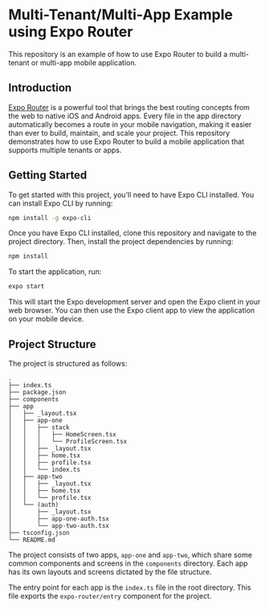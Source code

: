 # Multi-Tenant/Multi-App Example using Expo Router

This repository is an example of how to use Expo Router to build a multi-tenant or multi-app mobile application.

## Introduction

[Expo Router](https://expo.github.io/router/docs) is a powerful tool that brings the best routing concepts from the web to native iOS and Android apps. Every file in the app directory automatically becomes a route in your mobile navigation, making it easier than ever to build, maintain, and scale your project. This repository demonstrates how to use Expo Router to build a mobile application that supports multiple tenants or apps.

## Getting Started

To get started with this project, you'll need to have Expo CLI installed. You can install Expo CLI by running:

```sh
npm install -g expo-cli
```

Once you have Expo CLI installed, clone this repository and navigate to the project directory. Then, install the project dependencies by running:

```sh
npm install
```

To start the application, run:

```sh
expo start
```

This will start the Expo development server and open the Expo client in your web browser. You can then use the Expo client app to view the application on your mobile device.

## Project Structure

The project is structured as follows:

```
.
├── index.ts
├── package.json
├── components
├── app
│   ├── _layout.tsx
│   ├── app-one
│   │   ├── stack
│   │   │   ├── HomeScreen.tsx
│   │   │   └── ProfileScreen.tsx
│   │   ├── _layout.tsx
│   │   ├── home.tsx
│   │   ├── profile.tsx
│   │   └── index.ts
│   ├── app-two
│   │   ├── _layout.tsx
│   │   ├── home.tsx
│   │   └── profile.tsx
│   └── (auth)
│       ├── _layout.tsx
│       ├── app-one-auth.tsx
│       └── app-two-auth.tsx
├── tsconfig.json
└── README.md
```

The project consists of two apps, `app-one` and `app-two`, which share some common components and screens in the `components` directory. Each app has its own layouts and screens dictated by the file structure.

The entry point for each app is the `index.ts` file in the root directory. This file exports the `expo-router/entry` component for the project.

